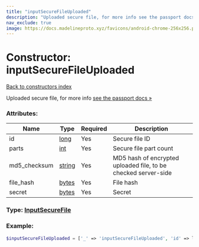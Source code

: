 ```yaml
---
title: "inputSecureFileUploaded"
description: "Uploaded secure file, for more info see the passport docs »"
nav_exclude: true
image: https://docs.madelineproto.xyz/favicons/android-chrome-256x256.png
---
```

# Constructor: inputSecureFileUploaded  
[Back to constructors index](index.md)



Uploaded secure file, for more info [see the passport docs »](https://core.telegram.org/passport/encryption#inputsecurefile)

### Attributes:

| Name     |    Type       | Required | Description |
|----------|---------------|----------|-------------|
|id|[long](../types/long.md) | Yes|Secure file ID|
|parts|[int](../types/int.md) | Yes|Secure file part count|
|md5\_checksum|[string](../types/string.md) | Yes|MD5 hash of encrypted uploaded file, to be checked server-side|
|file\_hash|[bytes](../types/bytes.md) | Yes|File hash|
|secret|[bytes](../types/bytes.md) | Yes|Secret|



### Type: [InputSecureFile](../types/InputSecureFile.md)


### Example:

```php
$inputSecureFileUploaded = ['_' => 'inputSecureFileUploaded', 'id' => long, 'parts' => int, 'md5_checksum' => 'string', 'file_hash' => 'bytes', 'secret' => 'bytes'];
```  
